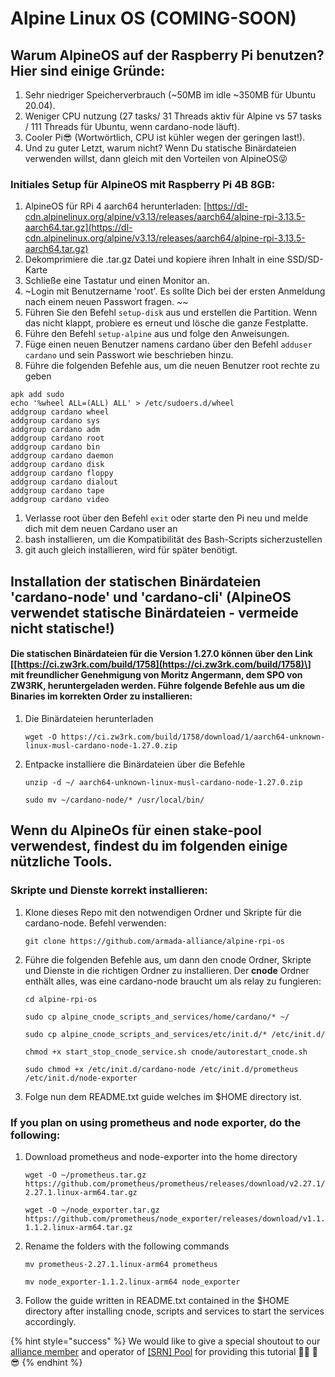 # Alpine Linux OS \(COMING-SOON\)

## Warum AlpineOS auf der Raspberry Pi benutzen? Hier sind einige Gründe:

1. Sehr niedriger Speicherverbrauch \(~50MB im idle ~350MB für Ubuntu 20.04\).
2. Weniger CPU nutzung \(27 tasks/ 31 Threads aktiv für Alpine vs 57 tasks / 111 Threads für Ubuntu, wenn cardano-node läuft\).
3. Cooler Pi😎 \(Wortwörtlich, CPU ist kühler wegen der geringen last!\).
4. Und zu guter Letzt, warum nicht? Wenn Du statische Binärdateien verwenden willst, dann gleich mit den Vorteilen von AlpineOS😜

### Initiales Setup für AlpineOS mit Raspberry Pi 4B 8GB:

1. AlpineOS für RPi 4 aarch64 herunterladen: [https://dl-cdn.alpinelinux.org/alpine/v3.13/releases/aarch64/alpine-rpi-3.13.5-aarch64.tar.gz](https://dl-cdn.alpinelinux.org/alpine/v3.13/releases/aarch64/alpine-rpi-3.13.5-aarch64.tar.gz)
2. Dekomprimiere die .tar.gz Datei und kopiere ihren Inhalt in eine SSD/SD-Karte
3. Schließe eine Tastatur und einen Monitor an.
4. ~Login mit Benutzername 'root'. Es sollte Dich bei der ersten Anmeldung nach einem neuen Passwort fragen. ~~
5. Führen Sie den Befehl `setup-disk` aus und erstellen die Partition. Wenn das nicht klappt, probiere es erneut und lösche die ganze Festplatte.
6. Führe den Befehl `setup-alpine` aus und folge den Anweisungen.
7. Füge einen neuen Benutzer namens cardano über den Befehl `adduser cardano` und sein Passwort wie beschrieben hinzu.
8. Führe die folgenden Befehle aus, um die neuen Benutzer root rechte zu geben

```text
apk add sudo
echo '%wheel ALL=(ALL) ALL' > /etc/sudoers.d/wheel
addgroup cardano wheel
addgroup cardano sys
addgroup cardano adm
addgroup cardano root
addgroup cardano bin
addgroup cardano daemon
addgroup cardano disk
addgroup cardano floppy
addgroup cardano dialout
addgroup cardano tape
addgroup cardano video
```

1. Verlasse root über den Befehl `exit` oder starte den Pi neu und melde dich mit dem neuen Cardano user an
2. bash installieren, um die Kompatibilität des Bash-Scripts sicherzustellen
3. git auch gleich installieren, wird für später benötigt.

## Installation der statischen Binärdateien 'cardano-node' und 'cardano-cli' \(AlpineOS verwendet statische Binärdateien - vermeide nicht statische!\)

#### Die statischen Binärdateien für die Version 1.27.0 können über den Link \[[https://ci.zw3rk.com/build/1758](https://ci.zw3rk.com/build/1758)\] mit freundlicher Genehmigung von Moritz Angermann, dem SPO von ZW3RK, heruntergeladen werden. Führe folgende Befehle aus um die Binaries im korrekten Order zu installieren:

1. Die Binärdateien herunterladen

   ```text
   wget -O https://ci.zw3rk.com/build/1758/download/1/aarch64-unknown-linux-musl-cardano-node-1.27.0.zip
   ```

2. Entpacke installiere die Binärdateien über die Befehle

   ```text
   unzip -d ~/ aarch64-unknown-linux-musl-cardano-node-1.27.0.zip

   sudo mv ~/cardano-node/* /usr/local/bin/
   ```

## Wenn du AlpineOs für einen stake-pool verwendest, findest du im folgenden einige nützliche Tools.

### Skripte und Dienste korrekt installieren:

1. Klone dieses Repo mit den notwendigen Ordner und Skripte für die cardano-node. Befehl verwenden:

   ```text
   git clone https://github.com/armada-alliance/alpine-rpi-os
   ```

2. Führe die folgenden Befehle aus, um dann den cnode Ordner, Skripte und Dienste in die richtigen Ordner zu installieren. Der **cnode** Ordner enthält alles, was eine cardano-node braucht um als relay zu fungieren:

   ```text
   cd alpine-rpi-os

   sudo cp alpine_cnode_scripts_and_services/home/cardano/* ~/
   ```

   ```text
   sudo cp alpine_cnode_scripts_and_services/etc/init.d/* /etc/init.d/
   ```

   ```text
   chmod +x start_stop_cnode_service.sh cnode/autorestart_cnode.sh
   ```

   ```text
   sudo chmod +x /etc/init.d/cardano-node /etc/init.d/prometheus /etc/init.d/node-exporter
   ```

3. Folge nun dem README.txt guide welches im $HOME directory ist.

### If you plan on using prometheus and node exporter, do the following:

1. Download prometheus and node-exporter into the home directory

   ```text
   wget -O ~/prometheus.tar.gz https://github.com/prometheus/prometheus/releases/download/v2.27.1/prometheus-2.27.1.linux-arm64.tar.gz
   ```

   ```text
   wget -O ~/node_exporter.tar.gz https://github.com/prometheus/node_exporter/releases/download/v1.1.2/node_exporter-1.1.2.linux-arm64.tar.gz
   ```

2. Rename the folders with the following commands

   ```text
   mv prometheus-2.27.1.linux-arm64 prometheus
   ```

   ```text
   mv node_exporter-1.1.2.linux-arm64 node_exporter
   ```

3. Follow the guide written in README.txt contained in the $HOME directory after installing cnode, scripts and services to start the services accordingly.

{% hint style="success" %}
We would like to give a special shoutout to our [alliance member](https://armada-alliance.com) and operator of [\[SRN\] Pool](https://www.adasrn.com/) for providing this tutorial 🏴‍☠️ 🙏 😎
{% endhint %}



